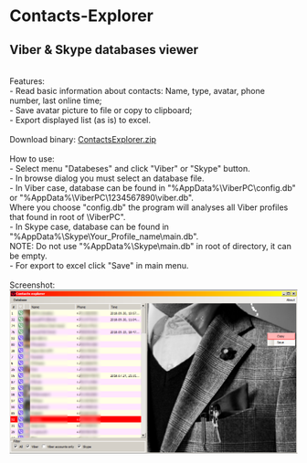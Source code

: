 # Contacts-Explorer
<h2>Viber &amp; Skype databases viewer</h2>
<br />
Features:
<br />
 - Read basic information about contacts: Name, type, avatar, phone number, last online time;
<br />
 - Save avatar picture to file or copy to clipboard;
<br />
 - Export displayed list (as is) to excel.
<br />
<br />
Download binary: <a href="https://github.com/kosilko/Contacts-Explorer/raw/master/download/ContactsExplorer.zip">ContactsExplorer.zip</a>
<br />
<br />
How to use: 
<br />
 - Select menu "Databeses" and click "Viber" or "Skype" button.
<br />
 - In browse dialog you must select an database file. 
<br />
 - In Viber case, database can be found in "%AppData%\ViberPC\config.db" or "%AppData%\ViberPC\1234567890\viber.db". 
  <br />
  Where you choose "config.db" the program will analyses all Viber profiles that found in root of \ViberPC".
<br />
 - In Skype case, database can be found in "%AppData%\Skype\Your_Profile_name\main.db". 
  <br />
  NOTE: Do not use "%AppData%\Skype\main.db" in root of directory, it can be empty.
<br />
 - For export to excel click "Save" in main menu.
  <br />
  <br />
Screenshot: <br />
<img src="https://github.com/kosilko/Contacts-Explorer/raw/master/download/screenshot.png"/>

